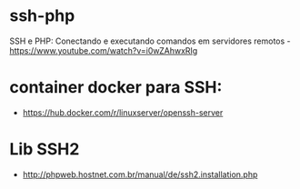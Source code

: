 # ssh-php
SSH e PHP: Conectando e executando comandos em servidores remotos - https://www.youtube.com/watch?v=i0wZAhwxRIg

# container docker para SSH:
 - https://hub.docker.com/r/linuxserver/openssh-server

# Lib SSH2
 - http://phpweb.hostnet.com.br/manual/de/ssh2.installation.php
